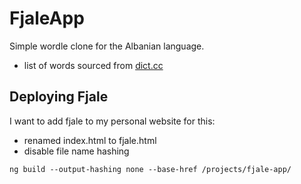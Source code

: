 # FjaleApp

Simple wordle clone for the Albanian language.

- list of words sourced from [dict.cc](https://desq.dict.cc/)

## Deploying Fjale

I want to add fjale to my personal website for this:

- renamed index.html to fjale.html
-  disable file name hashing 



``` shell
ng build --output-hashing none --base-href /projects/fjale-app/
```




